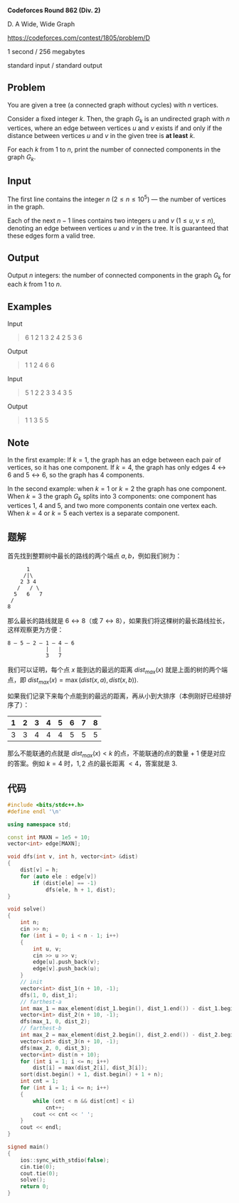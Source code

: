 **Codeforces Round 862 (Div. 2)**

D. A Wide, Wide Graph

https://codeforces.com/contest/1805/problem/D

<!--more-->

1 second / 256 megabytes

standard input / standard output

## Problem

You are given a tree (a connected graph without cycles) with $n$ vertices. 

Consider a fixed integer $k$. Then, the graph $G_k$ is an undirected graph with $n$ vertices, where an edge between vertices $u$ and $v$ exists if and only if the distance between vertices $u$ and $v$ in the given tree is **at least** $k$.

For each $k$ from $1$ to $n$, print the number of connected components in the graph $G_k$.

## Input

The first line contains the integer $n$ ($2 \le n \le 10^5$) — the number of vertices in the graph.

Each of the next $n-1$ lines contains two integers $u$ and $v$ ($1 \le u, v \le n$), denoting an edge between vertices $u$ and $v$ in the tree. It is guaranteed that these edges form a valid tree.

## Output

Output $n$ integers: the number of connected components in the graph $G_k$ for each $k$ from $1$ to $n$.

## Examples

Input

> 6
> 1 2
> 1 3
> 2 4
> 2 5
> 3 6

Output

> 1 1 2 4 6 6 

Input

> 5
> 1 2
> 2 3
> 3 4
> 3 5

Output

> 1 1 3 5 5 

## Note

In the first example: If $k=1$, the graph has an edge between each pair of vertices, so it has one component. If $k=4$, the graph has only edges $4 \leftrightarrow 6$ and $5 \leftrightarrow 6$, so the graph has $4$ components.

In the second example: when $k=1$ or $k=2$ the graph has one component. When $k=3$ the graph $G_k$ splits into $3$ components: one component has vertices $1$, $4$ and $5$, and two more components contain one vertex each. When $k=4$ or $k=5$ each vertex is a separate component.

## 题解

首先找到整颗树中最长的路线的两个端点 $a,b$，例如我们树为：

```
      1
     /|\
    2 3 4
   /   / \
  5   6   7
 /
8
```

那么最长的路线就是 $6\leftrightarrow8$（或 $7\leftrightarrow8$），如果我们将这棵树的最长路线拉长，这样观察更为方便：

```
8 — 5 — 2 — 1 — 4 — 6
            |   |
            3   7
```

我们可以证明，每个点 $x$ 能到达的最远的距离 $dist_{max}(x)$ 就是上面的树的两个端点，即 $dist_{max}(x)=\max(dist(x,a),dist(x,b))$.

如果我们记录下来每个点能到的最远的距离，再从小到大排序（本例刚好已经排好序了）：

| 1    | 2    | 3    | 4    | 5    | 6    | 7    | 8    |
| ---- | ---- | ---- | ---- | ---- | ---- | ---- | ---- |
| 3    | 3    | 4    | 4    | 4    | 5    | 5    | 5    |

那么不能联通的点就是 $dist_{max}(x)<k$ 的点，不能联通的点的数量 + 1 便是对应的答案。例如 $k=4$ 时，$1,2$ 点的最长距离 $<4$，答案就是 $3$.

## 代码

```cpp
#include <bits/stdc++.h>
#define endl '\n'

using namespace std;

const int MAXN = 1e5 + 10;
vector<int> edge[MAXN];

void dfs(int v, int h, vector<int> &dist)
{
    dist[v] = h;
    for (auto ele : edge[v])
        if (dist[ele] == -1)
            dfs(ele, h + 1, dist);
}

void solve()
{
    int n;
    cin >> n;
    for (int i = 0; i < n - 1; i++)
    {
        int u, v;
        cin >> u >> v;
        edge[u].push_back(v);
        edge[v].push_back(u);
    }
    // init
    vector<int> dist_1(n + 10, -1);
    dfs(1, 0, dist_1);
    // farthest-a
    int max_1 = max_element(dist_1.begin(), dist_1.end()) - dist_1.begin();
    vector<int> dist_2(n + 10, -1);
    dfs(max_1, 0, dist_2);
    // farthest-b
    int max_2 = max_element(dist_2.begin(), dist_2.end()) - dist_2.begin();
    vector<int> dist_3(n + 10, -1);
    dfs(max_2, 0, dist_3);
    vector<int> dist(n + 10);
    for (int i = 1; i <= n; i++)
        dist[i] = max(dist_2[i], dist_3[i]);
    sort(dist.begin() + 1, dist.begin() + 1 + n);
    int cnt = 1;
    for (int i = 1; i <= n; i++)
    {
        while (cnt < n && dist[cnt] < i)
            cnt++;
        cout << cnt << ' ';
    }
    cout << endl;
}

signed main()
{
    ios::sync_with_stdio(false);
    cin.tie(0);
    cout.tie(0);
    solve();
    return 0;
}
```

